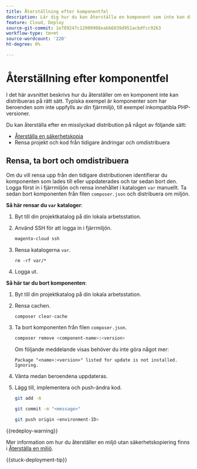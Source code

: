 ```yaml
---
title: Återställning efter komponentfel
description: Lär dig hur du kan återställa en komponent som inte kan distribueras korrekt i Adobe Commerce i molninfrastrukturen.
feature: Cloud, Deploy
source-git-commit: 1e789247c12009908eabb6039d951acbdfcc9263
workflow-type: tm+mt
source-wordcount: '220'
ht-degree: 0%

---
```


# Återställning efter komponentfel

I det här avsnittet beskrivs hur du återställer om en komponent inte kan distribueras på rätt sätt. Typiska exempel är komponenter som har beroenden som inte uppfylls av din fjärrmiljö, till exempel inkompatibla PHP-versioner.

Du kan återställa efter en misslyckad distribution på något av följande sätt:

- [Återställa en säkerhetskopia](../storage/snapshots.md#restore-a-snapshot)
- Rensa projekt och kod från tidigare ändringar och omdistribuera

## Rensa, ta bort och omdistribuera

Om du vill rensa upp från den tidigare distributionen identifierar du komponenten som lades till eller uppdaterades och tar sedan bort den. Logga först in i fjärrmiljön och rensa innehållet i katalogen `var` manuellt. Ta sedan bort komponenten från filen `composer.json` och distribuera om miljön.

**Så här rensar du `var` kataloger**:

1. Byt till din projektkatalog på din lokala arbetsstation.

1. Använd SSH för att logga in i fjärrmiljön.

   ```bash
   magento-cloud ssh
   ```

1. Rensa katalogerna `var`.

   ```shell
   rm -rf var/*
   ```

1. Logga ut.

**Så här tar du bort komponenten**:

1. Byt till din projektkatalog på din lokala arbetsstation.

1. Rensa cachen.

   ```bash
   composer clear-cache
   ```

1. Ta bort komponenten från filen `composer.json`.

   ```bash
   composer remove <component-name>:<version>
   ```

   Om följande meddelande visas behöver du inte göra något mer:

   ```
   Package "<name>:<version>" listed for update is not installed. Ignoring.
   ```

1. Vänta medan beroendena uppdateras.

1. Lägg till, implementera och push-ändra kod.

   ```bash
   git add -A
   ```

   ```bash
   git commit -m "<message>"
   ```

   ```bash
   git push origin <environment-ID>
   ```

{{redeploy-warning}}

Mer information om hur du återställer en miljö utan säkerhetskopiering finns i [Återställa en miljö](../development/restore-environment.md).

{{stuck-deployment-tip}}
